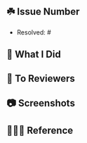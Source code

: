 ## ☘️ Issue Number
<!-- 해결한 이슈 넘버를 # 뒤에 작성해주세요. -->
- Resolved: #

## 👷 What I Did

<!-- 작업한 내용을 적어주세요. -->

## 📢 To Reviewers

<!-- 리뷰어에게 알려줄 참고 사항을 적어주세요. 없으면 지워주세요. -->

## 📷 Screenshots

<!-- 스크린샷을 첨부해주세요. Crtl+C/V를 통해 이미지 URL을 넣어주세요. -->

## 👩🏻‍💻 Reference

<!-- 개발 시에 참고한 내용의 URL이나 공유하고픈 내용을 넣어주세요.  -->
